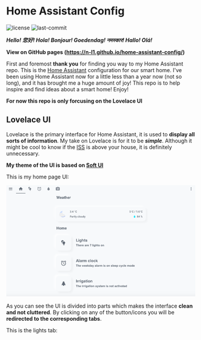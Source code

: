 # Home Assistant Config 
![license](https://img.shields.io/github/license/N-l1/home-assistant-config?style=flat-square) ![last-commit](https://img.shields.io/github/last-commit/N-l1/home-assistant-config?logo=Me&style=flat-square)

***Hello! 您好! Hola! Bonjour! Goedendag! नमस्कार! Hallo! Olá!***

**View on GitHub pages (https://n-l1.github.io/home-assistant-config/)**

First and foremost **thank you** for finding you way to my Home Assistant repo. This is the [Home Assistant](https://github.com/home-assistant/home-assistant) configuration for our smart home. I've been using Home Assistant now for a little less than a year now (not so long), and it has brought me a huge amount of joy! This repo is to help inspire and find ideas about a smart home! Enjoy! 

**For now this repo is only forcusing on the Lovelace UI**

## Lovelace UI
Lovelace is the primary interface for Home Assistant, it is used to **display all sorts of information**. My take on Lovelace is for it to be ***simple***. Although it might be cool to know if the [ISS](https://www.home-assistant.io/integrations/iss/) is above your house, it is definitely unnecessary. 

**My theme of the UI is based on [Soft UI](https://dribbble.com/shots/8027871-Soft-UI/attachments/531358?mode=media)**

This is my home page UI:

![ui_home_page](images/UI_home_page.png)

As you can see the UI is divided into parts which makes the interface **clean and not cluttered**. By clicking on any of the button/icons you will be **redirected to the corresponding tabs**.

This is the lights tab:
